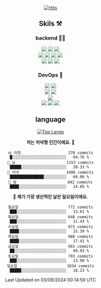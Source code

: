 <div align="center">

[![Hits](https://hits.seeyoufarm.com/api/count/incr/badge.svg?url=https%3A%2F%2Fgithub.com%2Fzxcv9203%2Fhit-counter&count_bg=%23FF7272&title_bg=%23324C2E&icon=codeigniter.svg&icon_color=%23DD5B5B&title=%EB%B0%A9%EB%AC%B8%EC%9E%90&edge_flat=false)](https://hits.seeyoufarm.com)
  
## Skils ⚒️
### backend 🧑‍💻
  
<img src="https://img.shields.io/badge/Java-FF6600?style=flat-square&logo=buymeacoffee&logoColor=white"/>
<img src="https://img.shields.io/badge/Go-0099FF?style=flat-square&logo=go&logoColor=white"/>
<img src="https://img.shields.io/badge/Kotlin-7F52FF?style=flat-square&logo=kotlin&logoColor=white"/>
  
  
<br />
  
<img src="https://img.shields.io/badge/Spring-339933?style=flat-square&logo=Spring&logoColor=white"/>
<img src="https://img.shields.io/badge/Spring Boot-339933?style=flat-square&logo=Spring Boot&logoColor=white"/>
<img src="https://img.shields.io/badge/Spring Security-339933?style=flat-square&logo=Spring Security&logoColor=white"/>
  
<img src="https://img.shields.io/badge/Spring Data JPA-339933?style=flat-square&logo=Hibernate&logoColor=white"/>

<br />
  
  <img src="https://img.shields.io/badge/mysql-0099FF?style=flat-square&logo=mysql&logoColor=white"/>
  <img src="https://img.shields.io/badge/mariadb-0099FF?style=flat-square&logo=mariadb&logoColor=white"/>
  <img src="https://img.shields.io/badge/mongoDB-47A248?style=flat-square&logo=mongodb&logoColor=white"/>
  
  
### DevOps 🚀
  
  <img src="https://img.shields.io/badge/docker-2496ED?style=flat-square&logo=docker&logoColor=white"/>
  <img src="https://img.shields.io/badge/kubernetes-326CE5?style=flat-square&logo=kubernetes&logoColor=white"/>
  
  <br />
  
  <img src="https://img.shields.io/badge/Github Actions-2088FF?style=flat-square&logo=githubactions&logoColor=white"/>
  <img src="https://img.shields.io/badge/Jenkins-D24939?style=flat-square&logo=jenkins&logoColor=white"/>
  
  
  <br />
  <img src="https://img.shields.io/badge/terraform-7B42BC?style=flat-square&logo=terraform&logoColor=white"/>
  
  <br />
  <img src="https://img.shields.io/badge/Amazon AWS-232F3E?style=flat-square&logo=Amazon AWS&logoColor=white"/>

  <img src="https://img.shields.io/badge/GCP-4285F4?style=flat-square&logo=googlecloud&logoColor=white"/>
  <img src="https://img.shields.io/badge/NCP-03C75A?style=flat-square&logo=naver&logoColor=white"/>
  
  
## language

[![Top Langs](https://github-readme-stats.vercel.app/api/top-langs/?username=zxcv9203&hide=html&exclude_repo=zxcv9203.github.io,golB&theme=grate-gatsby)](https://github.com/zxcv9203/github-readme-stats)
  
<!--START_SECTION:waka-->
**저는 저녁형 인간이에요. 🦉** 

```text
🌞 아침                     270 commits         █░░░░░░░░░░░░░░░░░░░░░░░░   04.76 % 
🌆 낮　                     1153 commits        █████░░░░░░░░░░░░░░░░░░░░   20.33 % 
🌃 저녁                     3406 commits        ███████████████░░░░░░░░░░   60.06 % 
🌙 밤　                     842 commits         ████░░░░░░░░░░░░░░░░░░░░░   14.85 % 
```
📅 **제가 가장 생산적인 날은 일요일이에요.** 

```text
월요일                      772 commits         ███░░░░░░░░░░░░░░░░░░░░░░   13.61 % 
화요일                      648 commits         ███░░░░░░░░░░░░░░░░░░░░░░   11.43 % 
수요일                      873 commits         ████░░░░░░░░░░░░░░░░░░░░░   15.39 % 
목요일                      988 commits         ████░░░░░░░░░░░░░░░░░░░░░   17.42 % 
금요일                      563 commits         ██░░░░░░░░░░░░░░░░░░░░░░░   09.93 % 
토요일                      793 commits         ███░░░░░░░░░░░░░░░░░░░░░░   13.98 % 
일요일                      1034 commits        █████░░░░░░░░░░░░░░░░░░░░   18.23 % 
```



 Last Updated on 03/09/2024 00:14:59 UTC
<!--END_SECTION:waka-->
  
</div>

